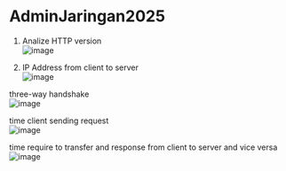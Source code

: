 # AdminJaringan2025

1. Analize HTTP version <br>
![image](https://github.com/user-attachments/assets/044ed21b-7d72-4f6a-82e1-997752c53fd5)

2. IP Address from client to server <br>
![image](https://github.com/user-attachments/assets/a8d48443-4b3d-4e6a-9719-6a83ef691914)

three-way handshake <br>
![image](https://github.com/user-attachments/assets/815cc70d-2df7-4fa0-ba38-d835e75ed692)

time client sending request <br>
![image](https://github.com/user-attachments/assets/d0736592-6924-429b-9520-c94b56f3e226)

time require to transfer and response from client to server and vice versa <br>
![image](https://github.com/user-attachments/assets/6b06987d-460e-40dc-91f3-6cdcdbd700b4)



